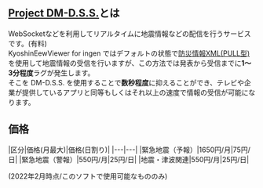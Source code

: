 ﻿## [Project DM-D.S.S.](https://dmdata.jp/)とは

WebSocketなどを利用してリアルタイムに地震情報などの配信を行うサービスです。(有料)  
KyoshinEewViewer for ingen ではデフォルトの状態で[防災情報XML(PULL型)](http://xml.kishou.go.jp/xmlpull.html)を使用して地震情報の受信を行いますが、この方法では発表から受信までに**1～3分程度**ラグが発生します。  
そこを DM-D.S.S. を使用することで**数秒程度**に抑えることができ、テレビや企業が提供しているアプリと同等もしくはそれ以上の速度で情報の受信が可能になります。

## 価格

|区分|価格(月最大)|価格(日割り)|
|---|---|
|緊急地震（予報）|1650円/月|75円/日|
|緊急地震（警報）|550円/月|25円/日|
|地震・津波関連|550円/月|25円/日|

(2022年2月時点/このソフトで使用可能なもののみ)
